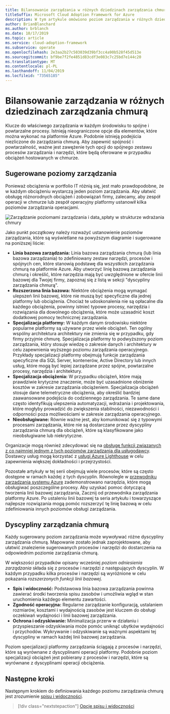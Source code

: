 ```yaml
---
title: Bilansowanie zarządzania w różnych dziedzinach zarządzania chmurą
titleSuffix: Microsoft Cloud Adoption Framework for Azure
description: W tym artykule omówiono poziom zarządzania w różnych dziedzinach zarządzania chmurą.
author: BrianBlanchard
ms.author: brblanch
ms.date: 10/17/2019
ms.topic: article
ms.service: cloud-adoption-framework
ms.subservice: operate
ms.openlocfilehash: 2e3aa2b27c503039d39bf3cc4a90b528f45d513e
ms.sourcegitcommit: bf9be7f2fe4851d83cdf3e083c7c25bd7e144c20
ms.translationtype: MT
ms.contentlocale: pl-PL
ms.lasthandoff: 11/04/2019
ms.locfileid: "73565185"
---
```

# <a name="management-leveling-across-cloud-management-disciplines"></a>Bilansowanie zarządzania w różnych dziedzinach zarządzania chmurą

Klucze do właściwego zarządzania w każdym środowisku to spójne i powtarzalne procesy. Istnieją nieograniczone opcje dla elementów, które można wykonać na platformie Azure. Podobnie istnieją podejścia niezliczone do zarządzania chmurą. Aby zapewnić spójność i powtarzalność, ważne jest zawężenie tych opcji do spójnego zestawu procesów zarządzania i narzędzi, które będą oferowane w przypadku obciążeń hostowanych w chmurze.

## <a name="suggested-management-levels"></a>Sugerowane poziomy zarządzania

Ponieważ obciążenia w portfolio IT różnią się, jest mało prawdopodobne, że w każdym obciążeniu wystarczą jeden poziom zarządzania. Aby ułatwić obsługę różnorodnych obciążeń i zobowiązań firmy, zalecamy, aby zespół operacji w chmurze lub zespół operacyjny platformy ustanowił kilka poziomów zarządzania operacjami.

![Zarządzanie poziomami zarządzania i data_spłaty w strukturze wdrażania chmury](../../_images/manage/cloud-management-maturity.png)

Jako punkt początkowy należy rozważyć ustanowienie poziomów zarządzania, które są wyświetlane na powyższym diagramie i sugerowane na poniższej liście:

- **Linia bazowa zarządzania:** Linia bazowa zarządzania chmurą (lub linia bazowa zarządzania) to zdefiniowany zestaw narzędzi, procesów i spójnych cen, które stanowią podstawę dla wszystkich zarządzania chmurą na platformie Azure. Aby utworzyć linię bazową zarządzania chmurą i określić, które narzędzia mają być uwzględnione w ofercie linii bazowej dla Twojej firmy, zapoznaj się z listą w sekcji "dyscypliny zarządzania chmurą".
- **Rozszerzona linia bazowa:** Niektóre obciążenia mogą wymagać ulepszeń linii bazowej, które nie muszą być specyficzne dla jednej platformy lub obciążenia. Chociaż te udoskonalenia nie są opłacalne dla każdego obciążenia, powinny istnieć typowe procesy, narzędzia i rozwiązania dla dowolnego obciążenia, które może uzasadnić koszt dodatkowej pomocy technicznej zarządzania.
- **Specjalizacja platformy:** W każdym danym środowisku niektóre popularne platformy są używane przez wiele obciążeń. Ten ogólny wspólny architektura architektury nie zmienia się w przypadku, gdy firmy przyjmie chmurę. Specjalizacja platformy to podwyższony poziom zarządzania, który stosuje wiedzę o zakresie danych i architektury w celu zapewnienia wyższego poziomu zarządzania operacyjnego. Przykłady specjalizacji platformy obejmują funkcje zarządzania specyficzne dla SQL Server, kontenerów, Active Directory lub innych usług, które mogą być lepiej zarządzane przez spójne, powtarzalne procesy, narzędzia i architektury.
- **Specjalizacja obciążenia:** W przypadku obciążeń, które mają prawdziwie krytyczne znaczenie, może być uzasadnione obniżenie kosztów w zakresie zarządzania obciążeniem. Specjalizacja obciążeń stosuje dane telemetryczne obciążenia, aby określić bardziej zaawansowane podejścia do codziennego zarządzania. Te same dane często identyfikują ulepszenia automatyzacji, wdrażania i projektowania, które mogłyby prowadzić do zwiększenia stabilności, niezawodności i odporności poza możliwościami w zakresie zarządzania operacyjnego.
- **Nieobsługiwane:** Równie ważne jest, aby komunikować się z typowymi procesami zarządzania, które nie są dostarczane przez dyscypliny zarządzania chmurą dla obciążeń, które są klasyfikowane jako nieobsługiwane lub niekrytyczne.

Organizacje mogą również zdecydować się na [obsługę funkcji związanych z co najmniej jednym z tych poziomów zarządzania dla usługodawcy](https://www.microsoft.com/cloud-adoption-framework-offers?ot=manage). Dostawcy usług mogą korzystać z [usługi Azure Lighthouse](https://azure.com/lighthouse) w celu zapewnienia większej dokładności i przejrzystości.

Pozostałe artykuły w tej serii obejmują wiele procesów, które są często dostępne w ramach każdej z tych dyscyplin.
Równolegle w [przewodniku zarządzania systemu Azure](../azure-management-guide/index.md) zademonstrowano narzędzia, które mogą obsługiwać poszczególne procesy. Aby uzyskać pomoc dotyczącą tworzenia linii bazowej zarządzania, Zacznij od przewodnika zarządzania platformy Azure. Po ustaleniu linii bazowej ta seria artykułu i towarzyszące najlepsze rozwiązania mogą pomóc rozszerzyć tę linię bazową w celu zdefiniowania innych poziomów obsługi zarządzania.

## <a name="cloud-management-disciplines"></a>Dyscypliny zarządzania chmurą

Każdy sugerowany poziom zarządzania może wywoływać różne dyscypliny zarządzania chmurą. Mapowanie zostało jednak zaprojektowane, aby ułatwić znalezienie sugerowanych procesów i narzędzi do dostarczenia na odpowiednim poziomie zarządzania chmurą.

W większości przypadków opisany wcześniej *poziom odniesienia zarządzania* składa się z procesów i narzędzi z następujących dyscyplin. W każdym przypadku kilka procesów i narzędzi są wyróżnione w celu pokazania *rozszerzonych funkcji linii bazowej*.

- **Spis i widoczność:** Podstawowa linia bazowa zarządzania powinna zawierać środki tworzenia spisu zasobów i umożliwia wgląd w stan uruchomienia każdego elementu zawartości.
- **Zgodność operacyjna:** Regularne zarządzanie konfiguracją, ustalaniem rozmiarów, kosztami i wydajnością zasobów jest kluczem do obsługi oczekiwań wydajności i linii bazowej zarządzania.
- **Ochrona i odzyskiwanie:** Minimalizacja przerw w działaniu i przyspieszanie odzyskiwania może pomóc uniknąć ubytków wydajności i przychodów. Wykrywanie i odzyskiwanie są ważnymi aspektami tej dyscypliny w ramach każdej linii bazowej zarządzania.

Poziom specjalizacji platformy zarządzania ściągają z procesów i narzędzi, które są wyrównane z dyscyplinami operacji platformy. Podobnie poziom specjalizacji obciążeń jest pobierany z procesów i narzędzi, które są wyrównane z dyscyplinami operacji obciążenia.

## <a name="next-steps"></a>Następne kroki

Następnym krokiem do definiowania każdego poziomu zarządzania chmurą jest zrozumienie [spisu i widoczności](./inventory.md).

> [!div class="nextstepaction"]
> [Opcje spisu i widoczności](./inventory.md)
